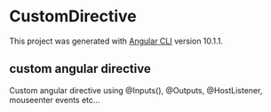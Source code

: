 # CustomDirective

This project was generated with [Angular CLI](https://github.com/angular/angular-cli) version 10.1.1.

## custom angular directive

Custom angular directive using @Inputs(), @Outputs, @HostListener, mouseenter events etc...
